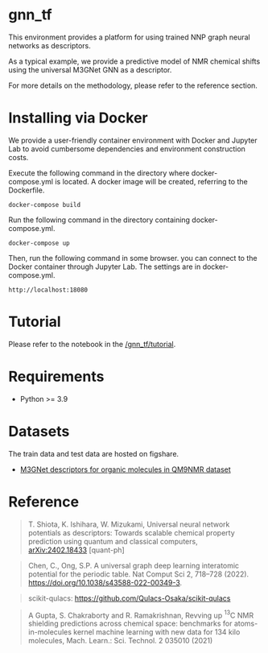 # gnn_tf

This environment provides a platform for using trained NNP graph neural networks as descriptors. 

As a typical example, we provide a predictive model of NMR chemical shifts using the universal M3GNet GNN as a descriptor.

For more details on the methodology, please refer to the reference section.

# Installing via Docker

We provide a user-friendly container environment with Docker and Jupyter Lab to avoid cumbersome dependencies and environment construction costs.

Execute the following command in the directory where docker-compose.yml is located.
A docker image will be created, referring to the Dockerfile.
```
docker-compose build
```

Run the following command in the directory containing docker-compose.yml.
```
docker-compose up
```

Then, run the following command in some browser. you can connect to the Docker container through Jupyter Lab. The settings are in docker-compose.yml.
```
http://localhost:18080
``` 

# Tutorial 

Please refer to the notebook in the [/gnn_tf/tutorial](https://github.com/TShiotaSS/gnn_tf/blob/main/tutorial/1_generate_m3gnet_descriptor/m3gnet_gnntf_generator.ipynb).

# Requirements
- Python >= 3.9

# Datasets
The train data and test data are hosted on figshare.
- [M3GNet descriptors for organic molecules in QM9NMR dataset](https://figshare.com/articles/dataset/M3GNet_descriptors_for_organic_molecules_in_QM9NMR_dataset/25484068)
# Reference 

> T. Shiota, K. Ishihara, W. Mizukami, Universal neural network potentials as descriptors: Towards scalable chemical property prediction using quantum and classical computers,[<br>arXiv:2402.18433](https://arxiv.org/abs/2402.18433) [quant-ph]

> Chen, C., Ong, S.P. A universal graph deep learning interatomic potential for the periodic table. Nat Comput Sci 2, 718–728 (2022). https://doi.org/10.1038/s43588-022-00349-3.

> scikit-qulacs: https://github.com/Qulacs-Osaka/scikit-qulacs 

> A Gupta, S. Chakraborty and R. Ramakrishnan, Revving up $^{13}$C NMR shielding predictions across chemical space: benchmarks for atoms-in-molecules kernel machine learning with new data for 134 kilo molecules, Mach. Learn.: Sci. Technol. 2 035010 (2021)